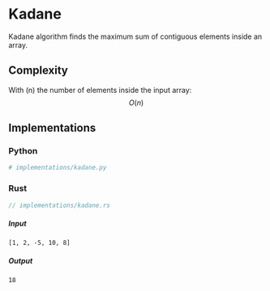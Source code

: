 # Kadane
Kadane algorithm finds the maximum sum of contiguous elements inside an array.

## Complexity
With \(n\) the number of elements inside the input array:
$$
O(n)
$$

## Implementations
### Python
```py
# implementations/kadane.py
```

### Rust
```rust
// implementations/kadane.rs
```

##### Input
```
[1, 2, -5, 10, 8]
```

##### Output
```
18
```
